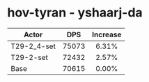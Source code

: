 # hov-tyran - yshaarj-da
| Actor | DPS | Increase |
|---|:---:|:---:|
|T29-2_4-set|75073|6.31%|
|T29-2-set|72432|2.57%|
|Base|70615|0.00%|
